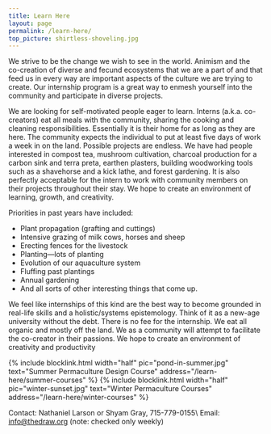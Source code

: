 ```yaml
---
title: Learn Here
layout: page
permalink: /learn-here/
top_picture: shirtless-shoveling.jpg
---
```

We strive to be the change we wish to see in the world. Animism and the co-creation of diverse and fecund ecosystems that we are a part of and that feed us in every way are important aspects of the culture we are trying to create. Our internship program is a great way to enmesh yourself into the community and participate in diverse projects.

We are looking for self-motivated people eager to learn. Interns (a.k.a. co-creators) eat all meals with the community, sharing the cooking and cleaning responsibilities. Essentially it is their home for as long as they are here. The community expects the individual to put at least five days of work a week in on the land. Possible projects are endless. We have had people interested in compost tea, mushroom cultivation, charcoal production for a carbon sink and terra preta, earthen plasters, building woodworking tools such as a shavehorse and a kick lathe, and forest gardening. It is also perfectly acceptable for the intern to work with community members on their projects throughout their stay. We hope to create an environment of learning, growth, and creativity.  

Priorities in past years have included:

*   Plant propagation (grafting and cuttings)
*   Intensive grazing of milk cows, horses and sheep
*   Erecting fences for the livestock
*   Planting—lots of planting
*   Evolution of our aquaculture system
*   Fluffing past plantings
*   Annual gardening
*   And all sorts of other interesting things that come up.


We feel like internships of this kind are the best way to become grounded in real-life skills and a holistic/systems epistemology. Think of it as a new-age university without the debt. There is no fee for the internship. We eat all organic and mostly off the land. We as a community will attempt to facilitate the co-creator in their passions. We hope to create an environment of creativity and productivity

{% include blocklink.html
  width="half"
  pic="pond-in-summer.jpg"
  text="Summer Permaculture Design Course"
  address="/learn-here/summer-courses"
%}
{% include blocklink.html
  width="half"
  pic="winter-sunset.jpg"
  text="Winter Permaculture Courses"
  address="/learn-here/winter-courses"
%}

Contact: Nathaniel Larson or Shyam Gray, 715-779-0155\\
Email: [info@thedraw.org](mailto:info@thedraw.org) (note: checked only weekly)
